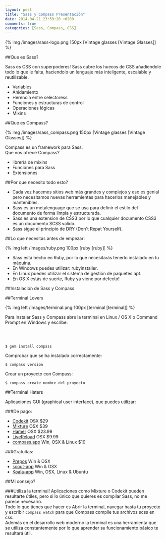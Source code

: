 ```yaml
---
layout: post
title: "Sass y Compass Presentación"
date: 2014-04-21 23:59:20 +0200
comments: true
categories: [Sass, Compass, CSS]
---
```


{% img /images/sass-logo.png 150px [Vintage glasses [Vintage Glasses]] %}

##Que es Sass?

Sass es CSS con superpoderes!
Sass cubre los huecos de CSS añadiendole todo lo que le falta, haciendolo un lenguaje más inteligente, escalable y reutilizable.
<!--more-->

<ul>
<li>Variables</li>
<li>Anidamiento</li>
<li>Herencía entre selectoress</li>
<li>Funciones y estructuras de control</li>
<li>Operaciones lógicas</li>
<li>Mixins</li>
</ul>


##Que es Compass?

{% img /images/sass_compass.png 150px [Vintage glasses [Vintage Glasses]] %}

Compass es un framework para Sass.<br />
Que nos ofrece Compass?

<ul>
<li>librería de mixins</li>
<li>Funciones para Sass</li>
<li>Extensiones</li>
</ul>

##Por que necesito todo esto?

<ul>
<li>Cada vez hacemos sitios web más grandes y complejos y eso es genial pero necesitamos nuevas herramientas para hacerlos manejables y mantenibles.</li>
<li>Sass es un metalenguage que se usa para definir el estilo del documento de forma limpia y estructurada.</li>
<li>Sass es una extension de CSS3 por lo que cualquier documento CSS3 es un documento SCSS valido.</li>
<li>Sass sigue el principio de DRY (Don't Repat Yourself).</li>
</ul>

##Lo que necesitas antes de empezar:

{% img left /images/ruby.png 100px [ruby [ruby]] %}

<ul>
<li>Sass está hecho en Ruby, por lo que necesitarás tenerlo instalado en tu máquina.</li>
<li>En Windows puedes utilizar: rubyinstaller.</li>
<li>En Linux puedes utilizar el sistema de gestión de paquetes apt.</li>
<li>En OS X estás de suerte, Ruby ya viene por defecto!</li>
</ul>

##Instalación de Sass y Compass

##Terminal Lovers

{% img left /images/terminal.png 100px [terminal [terminal]] %}

Para instalar Sass y Compass abre la terminal en Linux / OS X o Command Prompt en Windows y escribe:

<br />
<br />

```
$ gem install compass
```
Comprobar que se ha instalado correctamente:

```
$ compass version
```
Crear un proyecto con Compass:

```
$ compass create nombre-del-proyecto
```

##Terminal Haters

Aplicaciones GUI (graphical user interface), que puedes utilizar:

###De pago:

+ [Codekit](http://incident57.com/codekit/) OSX $29
+ [Mixture](http://mixture.io/) OSX $39
+ [Hamer](http://hammerformac.com/) OSX $23.99
+ [LiveReload](http://livereload.com/) OSX $9.99
+ [compass.app](http://compass.kkbox.com/) Win, OSX & Linux $10


###Gratuítas:

+ [Prepos](http://alphapixels.com/prepros/) Win & OSX
+ [scout-app](http://mhs.github.io/scout-app/) Win & OSX
+ [Koala-app](http://koala-app.com/#download) Win, OSX, Linux & Ubuntu


##Mi consejo?

###Utiliza la terminal!
Aplicaciones como Mixture o Codekit pueden resultarte útiles, pero si lo único que quieres es compilar Sass, no me parece necesario. <br />
Todo lo que tienes que hacer es Abrir la terminal, navegar hasta tu proyecto y escribir ```compass watch``` para que Compass compile tus archivos scss en css. <br />
Además en el desarrollo web moderno la terminal es una herramienta que se utiliza constantemente por lo que aprender su funcionamiento básico te resultará útil.